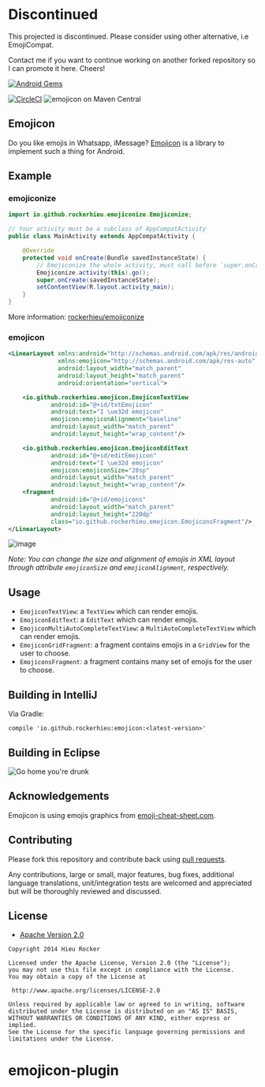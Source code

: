 # Discontinued
This projected is discontinued. Please consider using other alternative, i.e EmojiCompat.

Contact me if you want to continue working on another forked repository so I can promote it here. Cheers!

[![Android Gems](http://www.android-gems.com/badge/rockerhieu/emojicon.svg?branch=master)](http://www.android-gems.com/lib/rockerhieu/emojicon)

[![CircleCI](https://circleci.com/gh/rockerhieu/emojicon.svg?style=svg&circle-token=3360549339f6271f6db44c24e23339ba75c054f4)](https://circleci.com/gh/rockerhieu/emojicon)
![emojicon on Maven Central](https://maven-badges.herokuapp.com/maven-central/io.github.rockerhieu/emojicon/badge.svg)

## Emojicon

Do you like emojis in Whatsapp, iMessage? [Emojicon](http://rockerhieu.github.io/emojicon/) is a library to implement such a thing for Android.

## Example

### emojiconize

```java
import io.github.rockerhieu.emojiconize.Emojiconize;

// Your activity must be a subclass of AppCompatActivity
public class MainActivity extends AppCompatActivity {

    @Override
    protected void onCreate(Bundle savedInstanceState) {
        // Emojiconize the whole activity, must call before `super.onCreate()`
        Emojiconize.activity(this).go();
        super.onCreate(savedInstanceState);
        setContentView(R.layout.activity_main);
    }
}
```
More information: [rockerhieu/emojiconize](https://github.com/rockerhieu/emojiconize)

### emojicon

```xml
<LinearLayout xmlns:android="http://schemas.android.com/apk/res/android"
              xmlns:emojicon="http://schemas.android.com/apk/res-auto"
              android:layout_width="match_parent"
              android:layout_height="match_parent"
              android:orientation="vertical">

    <io.github.rockerhieu.emojicon.EmojiconTextView
            android:id="@+id/txtEmojicon"
            android:text="I \ue32d emojicon"
            emojicon:emojiconAlignment="baseline"
            android:layout_width="match_parent"
            android:layout_height="wrap_content"/>

    <io.github.rockerhieu.emojicon.EmojiconEditText
            android:id="@+id/editEmojicon"
            android:text="I \ue32d emojicon"
            emojicon:emojiconSize="28sp"
            android:layout_width="match_parent"
            android:layout_height="wrap_content"/>
    <fragment
            android:id="@+id/emojicons"
            android:layout_width="match_parent"
            android:layout_height="220dp"
            class="io.github.rockerhieu.emojicon.EmojiconsFragment"/>
</LinearLayout>
```

![image](https://github.com/rockerhieu/emojicon/raw/master/images/sample.jpg)

_Note: You can change the size and alignment of emojis in XML layout through attribute `emojiconSize` and `emojiconAlignment`, respectively._

## Usage

* `EmojiconTextView`: a `TextView` which can render emojis.
* `EmojiconEditText`: a `EditText` which can render emojis.
* `EmojiconMultiAutoCompleteTextView`: a `MultiAutoCompleteTextView` which can render emojis.
* `EmojiconGridFragment`: a fragment contains emojis in a `GridView` for the user to choose.
* `EmojiconsFragment`: a fragment contains many set of emojis for the user to choose.

## Building in IntelliJ

Via Gradle:

```
compile 'io.github.rockerhieu:emojicon:<latest-version>'
```

## Building in Eclipse

![Go home you're drunk](http://img2.wikia.nocookie.net/__cb20130819142928/cardfight/images/thumb/5/55/Go-home-youre-drunk.jpg/500px-Go-home-youre-drunk.jpg)

## Acknowledgements

Emojicon is using emojis graphics from [emoji-cheat-sheet.com](https://github.com/arvida/emoji-cheat-sheet.com/tree/master/public/graphics/emojis).

## Contributing

Please fork this repository and contribute back using
[pull requests](https://github.com/rockerhieu/emojicon/pulls).

Any contributions, large or small, major features, bug fixes, additional
language translations, unit/integration tests are welcomed and appreciated
but will be thoroughly reviewed and discussed.

## License

* [Apache Version 2.0](http://www.apache.org/licenses/LICENSE-2.0.html)

```
Copyright 2014 Hieu Rocker

Licensed under the Apache License, Version 2.0 (the "License");
you may not use this file except in compliance with the License.
You may obtain a copy of the License at

 http://www.apache.org/licenses/LICENSE-2.0

Unless required by applicable law or agreed to in writing, software
distributed under the License is distributed on an "AS IS" BASIS,
WITHOUT WARRANTIES OR CONDITIONS OF ANY KIND, either express or implied.
See the License for the specific language governing permissions and
limitations under the License.
```
# emojicon-plugin

